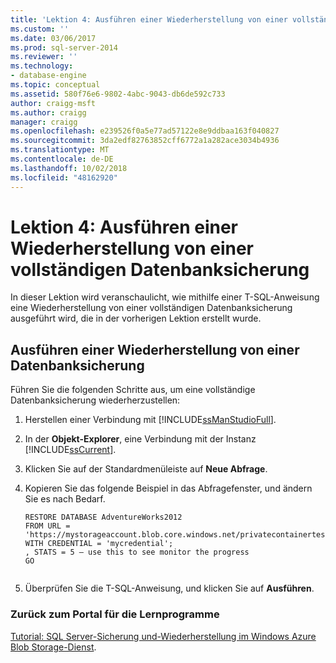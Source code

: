 ```yaml
---
title: 'Lektion 4: Ausführen einer Wiederherstellung von einer vollständigen Datenbanksicherung | Microsoft-Dokumentation'
ms.custom: ''
ms.date: 03/06/2017
ms.prod: sql-server-2014
ms.reviewer: ''
ms.technology:
- database-engine
ms.topic: conceptual
ms.assetid: 580f76e6-9802-4abc-9043-db6de592c733
author: craigg-msft
ms.author: craigg
manager: craigg
ms.openlocfilehash: e239526f0a5e77ad57122e8e9ddbaa163f040827
ms.sourcegitcommit: 3da2edf82763852cff6772a1a282ace3034b4936
ms.translationtype: MT
ms.contentlocale: de-DE
ms.lasthandoff: 10/02/2018
ms.locfileid: "48162920"
---
```

# <a name="lesson-4-perform-a-restore-from-a-full-database-backup"></a>Lektion 4: Ausführen einer Wiederherstellung von einer vollständigen Datenbanksicherung
  In dieser Lektion wird veranschaulicht, wie mithilfe einer T-SQL-Anweisung eine Wiederherstellung von einer vollständigen Datenbanksicherung ausgeführt wird, die in der vorherigen Lektion erstellt wurde.  
  
## <a name="perform-a-restore-of-a-database-backup"></a>Ausführen einer Wiederherstellung von einer Datenbanksicherung  
 Führen Sie die folgenden Schritte aus, um eine vollständige Datenbanksicherung wiederherzustellen:  
  
1.  Herstellen einer Verbindung mit [!INCLUDE[ssManStudioFull](../includes/ssmanstudiofull-md.md)].  
  
2.  In der **Objekt-Explorer**, eine Verbindung mit der Instanz [!INCLUDE[ssCurrent](../includes/sscurrent-md.md)].  
  
3.  Klicken Sie auf der Standardmenüleiste auf **Neue Abfrage**.  
  
4.  Kopieren Sie das folgende Beispiel in das Abfragefenster, und ändern Sie es nach Bedarf.  
  
    ```  
    RESTORE DATABASE AdventureWorks2012   
    FROM URL = 'https://mystorageaccount.blob.core.windows.net/privatecontainertest/AdventureWorks2012.bak'   
    WITH CREDENTIAL = 'mycredential';  
    , STATS = 5 – use this to see monitor the progress  
    GO  
  
    ```  
  
5.  Überprüfen Sie die T-SQL-Anweisung, und klicken Sie auf **Ausführen**.  
  
### <a name="return-to-tutorials-portal"></a>Zurück zum Portal für die Lernprogramme  
 [Tutorial: SQL Server-Sicherung und-Wiederherstellung im Windows Azure Blob Storage-Dienst](../relational-databases/tutorial-sql-server-backup-and-restore-to-azure-blob-storage-service.md).  
  
  
